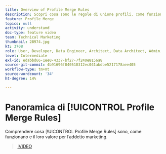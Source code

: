 ```yaml
---
title: Overview of Profile Merge Rules
description: Scopri cosa sono le regole di unione profili, come funzionano e il loro valore per l’addetto marketing.
feature: Profile Merge
topics: null
activity: understand
doc-type: feature video
team: Technical Marketing
thumbnail: 28974.jpg
kt: 3708
role: User, Developer, Data Engineer, Architect, Data Architect, Admin, Leader
level: Intermediate
exl-id: edabbd66-1ee0-4337-bf27-7f240e8156a8
source-git-commit: 4b91696f840518312ec041abdbe5217178aee405
workflow-type: tm+mt
source-wordcount: '34'
ht-degree: 14%

---
```


# Panoramica di [!UICONTROL Profile Merge Rules]

Comprendere cosa [!UICONTROL Profile Merge Rules] sono, come funzionano e il loro valore per l’addetto marketing.

>[!VIDEO](https://video.tv.adobe.com/v/28974/?quality=12)
